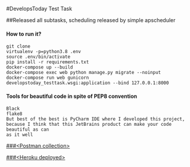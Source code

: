 #DevelopsToday Test Task

##Released all subtasks, scheduling released by simple apscheduler

#### How to run it?
```
git clone
virtualenv -p=python3.8 .env
source .env/bin/activate
pip install -r requirements.txt
docker-compose up --build
docker-compose exec web python manage.py migrate --noinput
docker-compose run web gunicorn developstoday_testtask.wsgi:application --bind 127.0.0.1:8000
```

#### Tools for beautiful code in spite of PEP8 convention
```
Black 
flake8
But best of the best is PyCharm IDE where I developed this project,
because I think that this JetBrains product can make your code beautiful as can
as it well
```


[###&lt;Postman collection&gt;](https://www.postman.com/collections/83aa07aa0660073a450f)

[###&lt;Heroku deployed&gt;](https://developstoday-posts.herokuapp.com/)
